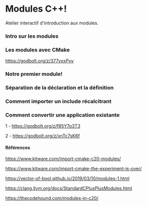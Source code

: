 # Modules C++!

Atelier interactif d'introduction aux modules.


### Intro sur les modules

### Les modules avec CMake

https://godbolt.org/z/377vxxPvv

### Notre premier module!

### Séparation de la déclaration et la définition

### Comment importer un include récalcitrant

### Comment convertir une application existante

1 - https://godbolt.org/z/f85Y7o3T3

2 - https://godbolt.org/z/xnTc7sK6f

#### Références

https://www.kitware.com/import-cmake-c20-modules/

https://www.kitware.com/import-cmake-the-experiment-is-over/

https://vector-of-bool.github.io/2019/03/10/modules-1.html

https://clang.llvm.org/docs/StandardCPlusPlusModules.html

https://thecodehound.com/modules-in-c20/
